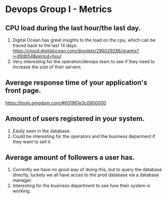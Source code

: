 # Devops Group I - Metrics
## CPU load during the last hour/the last day.
1. Digital Ocean has great insights to the load on the cpu, which can be traced back to the last 14 days:
https://cloud.digitalocean.com/droplets/296029286/graphs?i=d9db54&period=hour    
2. Very interesting for the operation/devops team to see if they need to increase the size of their servers
## Average response time of your application's front page.
https://tools.pingdom.com/#601961e3c0800000
## Amount of users registered in your system. 
1. Easily seen in the database.
2. Could be interesting for the operators and the business deparment if they want to sell it
## Average amount of followers a user has.
1. Currently we have no good way of doing this, but to query the database directly, luckely we all have acces to the prod database via a database manager.
2. Interesting for the business department to see how their system is working.